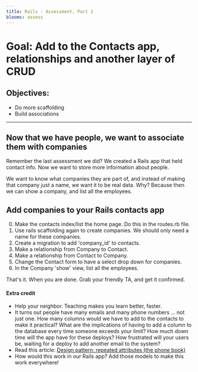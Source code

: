 ```yaml
---
title: Rails - Assessment, Part 2
blooms: assess
---
```


# Goal: Add to the Contacts app, relationships and another layer of CRUD

## Objectives:
* Do more scaffolding
* Build associations

-------

## Now that we have people, we want to associate them with companies

Remember the last assessment we did? We created a Rails app that held
 contact info. Now we want to store more information about people.

We want to know what companies they are part of, and instead of making
that company just a name, we want it to be real data. Why? Because then
we can show a company, and list all the employees.

## Add companies to your Rails contacts app
0. Make the contacts index/list the home page. Do this in the routes.rb file.
1. Use rails scaffolding again to create companies. We should only need a
name for these companies.
2. Create a migration to add 'company_id' to contacts.
3. Make a relationship from Company to Contact.
4. Make a relationship from Contact to Company.
5. Change the Contact form to have a select drop down for companies.
5. In the Company 'show' view, list all the employees.

That's it. When you are done. Grab your friendly TA, and get it confirmed.

#### Extra credit
* Help your neighbor. Teaching makes you learn better, faster.
* It turns out people have many emails and many phone numbers ... not just one.
How many columns would we have to add to the contacts to make it practical? What
are the implications of having to add a column to the database every time someone
exceeds your limit? How much down time will the app have for these deploys? How
frustrated will your users be, waiting for a deploy to add another email to the system?
* Read this article: [Design pattern: repeated attributes (the phone book)](http://www.tomjewett.com/dbdesign/dbdesign.php?page=phone.php)
* How would this work in our Rails app? Add those models to make this work everywhere!
